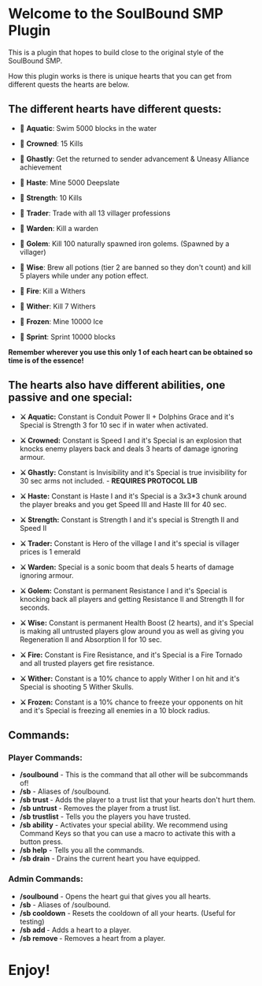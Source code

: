 # Welcome to the SoulBound SMP Plugin

This is a plugin that hopes to build close to the original style of the SoulBound SMP.

How this plugin works is there is unique hearts that you can get from different quests the hearts are below.

## The different hearts have different quests:

- 📜 **Aquatic**: Swim 5000 blocks in the water

- 📜 **Crowned**: 15 Kills

- 📜 **Ghastly**: Get the returned to sender advancement & Uneasy Alliance achievement

- 📜 **Haste**: Mine 5000 Deepslate

- 📜 **Strength**: 10 Kills

- 📜 **Trader**: Trade with all 13 villager professions

- 📜 **Warden**: Kill a warden

- 📜 **Golem**: Kill 100 naturally spawned iron golems. (Spawned by a villager)

- 📜 **Wise**: Brew all potions (tier 2 are banned so they don't count) and kill 5 players while under any potion effect.

- 📜 **Fire**: Kill a Withers

- 📜 **Wither**: Kill 7 Withers

- 📜 **Frozen**: Mine 10000 Ice

- 📜 **Sprint**: Sprint 10000 blocks

                                                            
**Remember wherever you use this only 1 of each heart can be obtained so time is of the essence!**

## The hearts also have different abilities, one passive and one special:

- **⚔️ Aquatic:** Constant is Conduit Power II + Dolphins Grace and it's Special is Strength 3 for 10 sec if in water when activated.

- **⚔️ Crowned:** Constant is Speed I and it's Special is an explosion that knocks enemy players back and deals 3 hearts of damage ignoring armour.

- **⚔️ Ghastly:** Constant is Invisibility and it's Special is true invisibility for 30 sec arms not included. - **REQUIRES PROTOCOL LIB**

- **⚔️ Haste:** Constant is Haste I and it's Special is a 3x3*3 chunk around the player breaks and you get Speed III and Haste III for 40 sec.

- **⚔️ Strength:** Constant is Strength I and it's special is Strength II and Speed II

- **⚔️ Trader:** Constant is Hero of the village I and it's special is villager prices is 1 emerald

- **⚔️ Warden:** Special is a sonic boom that deals 5 hearts of damage ignoring armour.

- **⚔️ Golem:** Constant is permanent Resistance I and it's Special is knocking back all players and getting Resistance II and Strength II for seconds.

- **⚔️ Wise:** Constant is permanent Health Boost (2 hearts), and it's Special is making all untrusted players glow around you as well as giving you Regeneration II and Absorption II for 10 sec.

- **⚔️ Fire:** Constant is Fire Resistance, and it's Special is a Fire Tornado and all trusted players get fire resistance.

- **⚔️ Wither:** Constant is a 10% chance to apply Wither I on hit and it's Special is shooting 5 Wither Skulls.

- **⚔️ Frozen:** Constant is a 10% chance to freeze your opponents on hit and it's Special is freezing all enemies in a 10 block radius.
  


## Commands:

### Player Commands:

- **/soulbound** - This is the command that all other will be subcommands of!
- **/sb** - Aliases of /soulbound.
- **/sb trust <player>** - Adds the player to a trust list that your hearts don't hurt them.
- **/sb untrust <player>** - Removes the player from a trust list.
- **/sb trustlist** - Tells you the players you have trusted.
- **/sb ability** - Activates your special ability. We recommend using Command Keys so that you can use a macro to activate this with a button press.
- **/sb help** - Tells you all the commands.
- **/sb drain** - Drains the current heart you have equipped.

### Admin Commands:
- **/soulbound** - Opens the heart gui that gives you all hearts.
- **/sb** - Aliases of /soulbound.
- **/sb cooldown** - Resets the cooldown of all your hearts. (Useful for testing)
- **/sb add <player> <heart>** - Adds a heart to a player.
- **/sb remove <player> <hearts>** - Removes a heart from a player.

# Enjoy!
